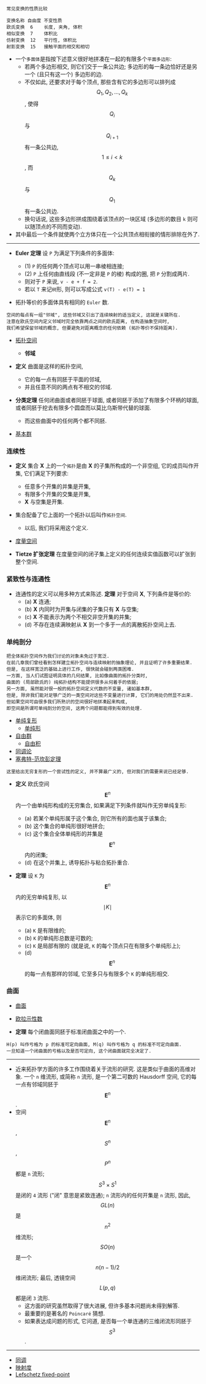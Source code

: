 ```
常见变换的性质比较

变换名称 自由度 不变性质
欧氏变换  6    长度, 夹角, 体积
相似变换  7    体积比
仿射变换  12   平行性, 体积比
射影变换  15   接触平面的相交和相切
```

- 一个`多面体`是指按下述意义很好地拼凑在一起的有限多个`平面多边形`:
  - 若两个多边形相交, 则它们交于一条公共边;
    多边形的每一条边恰好还是另一个 (且只有这一个) 多边形的边.
  - 不仅如此, 还要求对于每个顶点, 那些含有它的多边形可以排列成
    $$ Q_1, Q_2, ..., Q_k $$,
    使得
    $$ Q_i $$
    与
    $$ Q_{ i + 1 } $$
    有一条公共边,
    $$ 1 ≤ i < k $$,
    而
    $$ Q_k $$
    与
    $$ Q_1 $$
    有一条公共边.
  - 换句话说, 这些多边形拼成围绕着该顶点的一块区域
    (多边形的数目 `k` 则可以随顶点的不同而变动).
- 其中最后一个条件就使两个立方体只在一个公共顶点相衔接的情形排除在外了.

---

- __Euler 定理__ 设 `P` 为满足下列条件的多面体:
  - (1) `P` 的任何两个顶点可以用一串棱相连接;
  - (2) `P` 上任何由直线段 (不一定非是 `P` 的棱) 构成的圈,
    把 `P` 分割成两片.
  - 则对于 `P` 来说, `v - e + f = 2`.
  - 若以 `T` 来记`树`形, 则可以写成公式 `v(T) - e(T) = 1`

- 拓扑等价的多面体具有相同的 `Euler` 数.

```
空间的每点有一组"邻域", 这些邻域又引出了连续映射的适当定义, 这就是关键所在.
注意在欧氏空间内定义邻域时完全依靠两点之间的欧氏距离, 在构造抽象空间时,
我们希望保留邻域的概念, 但要避免对距离概念的任何依赖 (拓扑等价不保持距离).
```

- [拓扑空间](https://en.wikipedia.org/wiki/Topological_space)
  - __邻域__

- __定义__ 曲面是这样的拓扑空间,
  - 它的每一点有同胚于平面的邻域,
  - 并且任意不同的两点有不相交的邻域.

- __分类定理__ 任何闭曲面或者同胚于球面,
  或者同胚于添加了有限多个环柄的球面,
  或者同胚于挖去有限多个圆盘而以莫比乌斯带代替的球面.
  - 而这些曲面中的任何两个都不同胚.

- [基本群](https://en.wikipedia.org/wiki/Fundamental_group)

### 连续性

- __定义__ 集合 __X__ 上的一个`拓扑`是由 __X__ 的子集所构成的一个非空组,
  它的成员叫作开集, 它们满足下列要求:
  - 任意多个开集的并集是开集,
  - 有限多个开集的交集是开集,
  - __X__ 与空集是开集.
- 集合配备了它上面的一个拓扑以后叫作`拓扑空间`.
  - 以后, 我们将采用这个定义.

- [度量空间](https://en.wikipedia.org/wiki/Metric_space)

- __Tietze 扩张定理__
  在度量空间的闭子集上定义的任何连续实值函数可以扩张到整个空间.

### 紧致性与连通性

- 连通性的定义可以用多种方式来陈述. __定理__
  对于空间 __X__, 下列条件是等价的:
  - (a) __X__ 连通;
  - (b) __X__ 内同时为开集与闭集的子集只有 __X__ 与空集;
  - (c) __X__ 不能表示为两个不相交非空开集的并集;
  - (d) 不存在连续满映射从 __X__ 到一个多于一点的离散拓扑空间上去.

### 单纯剖分

```
把全体拓扑空间作为我们讨论的对象未免过于宽泛.
在前几章我们曾经看到怎样建立拓扑空间与连续映射的抽象理论, 并且证明了许多重要结果.
但是, 在这样宽泛的基础上进行工作, 很快就会碰到两类困难.
一方面, 当人们试图证明具体的几何结果, 比如像曲面的拓扑分类时,
曲面的 (局部欧氏的) 纯拓扑结构不能提供很多从何着手的依据;
另一方面, 虽然能对很一般的拓扑空间定义代数的不变量, 诸如基本群,
但是, 除非我们能对足够广泛的一类空间对这些不变量进行计算, 它们的用处仍然显不出来.
但如果空间可由很多我们所熟识的空间很好地拼凑起来构成,
即空间是所谓可单纯剖分的空间, 这两个问题都能得到有效的处理.
```

- [单纯复形](https://en.wikipedia.org/wiki/Simplicial_complex)
  - [单纯形](https://en.wikipedia.org/wiki/Simplex)
- [自由群](https://en.wikipedia.org/wiki/Free_group)
  - [自由积](https://en.wikipedia.org/wiki/Free_product)
- [同调论](https://en.wikipedia.org/wiki/Homology_(mathematics))
- [塞弗特-范坎彭定理](https://en.wikipedia.org/wiki/Seifert-Van_Kampen_theorem)

```
这里给出无穷复形的一个尝试性的定义, 并不算最广义的, 但对我们的需要来说已经足够.
```

- __定义__ 欧氏空间
  $$ \mathbf{E}^n $$
  内一个由单纯形构成的无穷集合, 如果满足下列条件就叫作无穷单纯复形:
  - (a) 若某个单纯形属于这个集合, 则它所有的面也属于该集合;
  - (b) 这个集合的单纯形很好地拼合;
  - (c) 这个集合全体单纯形的并集是
    $$ \mathbf{E}^n $$
    内的闭集;
  - (d) 在这个并集上, 诱导拓扑与粘合拓扑重合.

- __定理__ 设 `K` 为
  $$ \mathbf{E}^n $$
  内的无穷单纯复形, 以
  $$ \mid K \mid $$
  表示它的多面体, 则
  - (a) `K` 是有限维的;
  - (b) `K` 的单纯形总数是可数的;
  - (c) `K` 是局部有限的 (就是说, `K` 的每个顶点只在有限多个单纯形上);
  - (d)
    $$ \mathbf{E}^n $$
    的每一点有那样的邻域, 它至多只与有限多个 `K` 的单纯形相交.

### 曲面

- [曲面](https://en.wikipedia.org/wiki/Surface_(topology))

- [欧拉示性数](https://en.wikipedia.org/wiki/Euler_characteristic)

- __定理__ 每个闭曲面同胚于标准闭曲面之中的一个.

```
H(p) 叫作亏格为 p 的标准可定向曲面, M(q) 叫作亏格为 q 的标准不可定向曲面.
一旦知道一个闭曲面的亏格以及是否可定向, 这个闭曲面就完全决定了.
```

---

- 近来拓扑学方面的许多工作围绕着关于流形的研究. 这是类似于曲面的高维对象.
  一个 `n` 维流形, 或简称 `n` 流形, 是一个第二可数的 Hausdorff 空间,
  它的每一点有邻域同胚于
  $$ \mathbf{E}^n $$.
- 空间
  $$ \mathbf{E}^n $$,
  $$ S^n $$,
  $$ P^n $$
  都是 `n` 流形;
  $$ S^3 \times S^1 $$
  是闭的 `4` 流形 ("闭" 意思是紧致连通);
  `n` 流形内的任何开集是 `n` 流形, 因此,
  $$ GL(n) $$
  是
  $$ n^2 $$
  维流形;
  $$ SO(n) $$
  是一个
  $$ n (n-1) / 2 $$
  维闭流形; 最后, 透镜空间
  $$ L(p, q) $$
  都是闭 `3` 流形.
  - 这方面的研究虽然取得了很大进展, 但许多基本问题尚未得到解答.
  - 最重要的是著名的 `Poincaré` 猜想.
  - 如果表达成问题的形式, 它问道, 是否每一个单连通的三维闭流形同胚于
    $$ S^3 $$.

---

- [同调](https://en.wikipedia.org/wiki/Homology_(mathematics))
- [映射度](https://en.wikipedia.org/wiki/Degree_of_a_continuous_mapping)
- [Lefschetz fixed-point](https://en.wikipedia.org/wiki/Lefschetz_fixed-point_theorem)
